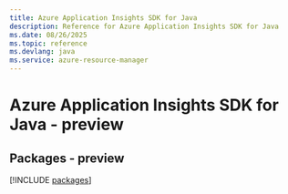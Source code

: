 ```yaml
---
title: Azure Application Insights SDK for Java
description: Reference for Azure Application Insights SDK for Java
ms.date: 08/26/2025
ms.topic: reference
ms.devlang: java
ms.service: azure-resource-manager
---
```

# Azure Application Insights SDK for Java - preview
## Packages - preview
[!INCLUDE [packages](application-insights-index.md)]
